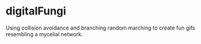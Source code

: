 # digitalFungi
Using collision avoidance and branching random marching to create fun gifs resembling a mycelial network.
